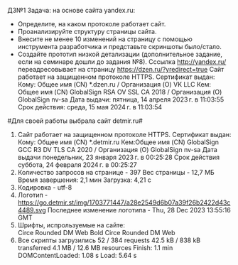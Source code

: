 ДЗ№1
Задача: на основе сайта yandex.ru:
- Определите, на каком протоколе работает сайт.
- Проанализируйте структуру страницы сайта.
- Внесите не менее 10 изменений на страницу с помощью инструмента разработчика и представьте скриншоты было/стало.
- Создайте прототип низкой детализации (дополнительное задание, если на семинаре дошли до задания №8).
Сссылка http://yandex.ru/ переадресовывает на страницу https://dzen.ru/?yredirect=true
Сайт работает на защищенном протоколе HTTPS.
Сертификат выдан:
Кому: Общее имя (CN)	*.dzen.ru / Организация (O)	VK LLC
Кем: Общее имя (CN)	GlobalSign RSA OV SSL CA 2018 / Организация (O)	GlobalSign nv-sa
Дата выдачи:	пятница, 14 апреля 2023 г. в 11:03:55
Срок действия:	среда, 15 мая 2024 г. в 11:03:54

#Для своей работы выбрала сайт detmir.ru#
1. Сайт работает на защищенном протоколе HTTPS.
Сертификат выдан:
Кому: Общее имя (CN)	*.detmir.ru
Кем:Общее имя (CN)	GlobalSign GCC R3 DV TLS CA 2020 / Организация (O)	GlobalSign nv-sa
Дата выдачи	понедельник, 23 января 2023 г. в 00:25:28
Срок действия	суббота, 24 февраля 2024 г. в 00:25:27
2. Количество запросов на странице - 397 
Вес страницы  - 12,7 МБ
Время завершения: 2,1 мин
Загрузка: 4,21 с
3. Кодировка - utf-8
4. Логотип - https://go.detmir.st/img/1703771447/a28e2549d6b07a39f26b2422d43c4489.svg
Последнее изменение логотипа  - Thu, 28 Dec 2023 13:55:16 GMT
5. Шрифты, испрользуемые на сайте:   
Circe Rounded DM Web Bold
Circe Rounded DM Web
6. Все скрипты загрузились 
52 / 384 requests
42.5 kB / 838 kB transferred
4.1 MB / 12.6 MB resources
Finish: 1.1 min
DOMContentLoaded: 1.08 s
Load: 5.64 s